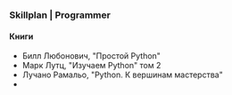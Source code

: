 <h3>Skillplan | Programmer</h3>

<h4>Книги</h4>

* Билл Любонович, "Простой Python"
* Марк Лутц, "Изучаем Python" том 2
* Лучано Рамальо, "Python. К вершинам мастерства"
* 


